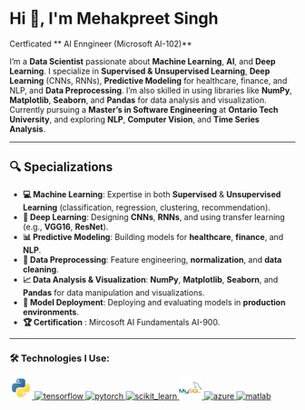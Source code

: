 # Hi 👋, I'm **Mehakpreet Singh**
Certficated ** AI Enngineer (Microsoft AI-102)**

I’m a **Data Scientist** passionate about **Machine Learning**, **AI**, and **Deep Learning**. I specialize in **Supervised & Unsupervised Learning**, **Deep Learning** (CNNs, RNNs), **Predictive Modeling** for 
healthcare, finance, and NLP, and **Data Preprocessing**. I’m also skilled in using libraries like **NumPy**, **Matplotlib**, **Seaborn**, and **Pandas** for data analysis and visualization. Currently pursuing a **Master’s in Software Engineering** at **Ontario Tech University**, and exploring **NLP**, **Computer Vision**, and **Time Series Analysis**.

---

## 🔍 **Specializations**  
- **💻 Machine Learning**: Expertise in both **Supervised** & **Unsupervised Learning** (classification, regression, clustering, recommendation).  
- **🧠 Deep Learning**: Designing **CNNs**, **RNNs**, and using transfer learning (e.g., **VGG16**, **ResNet**).  
- **📊 Predictive Modeling**: Building models for **healthcare**, **finance**, and **NLP**.  
- **🔧 Data Preprocessing**: Feature engineering, **normalization**, and **data cleaning**.  
- **📈 Data Analysis & Visualization**: **NumPy**, **Matplotlib**, **Seaborn**, and **Pandas** for data manipulation and visualizations.  
- **🚀 Model Deployment**: Deploying and evaluating models in **production environments**.
- **🏆 Certification** : Mircosoft AI Fundamentals AI-900.
---
### 🛠 **Technologies I Use:**
<p align="left"> 
  <a href="https://www.python.org" target="_blank" rel="noreferrer"> <img src="https://raw.githubusercontent.com/devicons/devicon/master/icons/python/python-original.svg" alt="python" width="40" height="40"/> </a>
  <a href="https://www.tensorflow.org" target="_blank" rel="noreferrer"> <img src="https://www.vectorlogo.zone/logos/tensorflow/tensorflow-icon.svg" alt="tensorflow" width="40" height="40"/> </a>
  <a href="https://pytorch.org/" target="_blank" rel="noreferrer"> <img src="https://www.vectorlogo.zone/logos/pytorch/pytorch-icon.svg" alt="pytorch" width="40" height="40"/> </a>
  <a href="https://scikit-learn.org/" target="_blank" rel="noreferrer"> <img src="https://upload.wikimedia.org/wikipedia/commons/0/05/Scikit_learn_logo_small.svg" alt="scikit_learn" width="40" height="40"/> </a>
  <a href="https://www.mysql.com/" target="_blank" rel="noreferrer"> <img src="https://raw.githubusercontent.com/devicons/devicon/master/icons/mysql/mysql-original-wordmark.svg" alt="mysql" width="40" height="40"/> </a>
  <a href="https://azure.microsoft.com/en-in/" target="_blank" rel="noreferrer"> <img src="https://www.vectorlogo.zone/logos/microsoft_azure/microsoft_azure-icon.svg" alt="azure" width="40" height="40"/> </a>
  <a href="https://www.mathworks.com/" target="_blank" rel="noreferrer"> <img src="https://upload.wikimedia.org/wikipedia/commons/2/21/Matlab_Logo.png" alt="matlab" width="40" height="40"/> </a>

  

</p>



